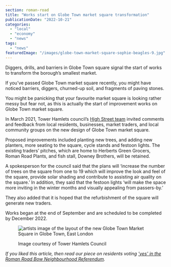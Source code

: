 ```yaml
---
section: roman-road
title: "Works start on Globe Town market square transformation"
publicationDate: "2022-10-21"
categories: 
  - "local"
  - "economy"
  - "news"
tags: 
  - "news"
featuredImage: "/images/globe-town-market-square-sophie-beagles-9.jpg"
---
```


Diggers, drills, and barriers in Globe Town square signal the start of works to transform the borough’s smallest market.

If you’ve passed Globe Town market square recently, you might have noticed barriers, diggers, churned-up soil, and fragments of paving stones. 

You might be panicking that your favourite market square is looking rather messy but fear not, as this is actually the start of improvement works on Globe Town market square.

In March 2021, Tower Hamlets council’s [High Street team](https://www.towerhamlets.gov.uk/lgnl/business/business_support_and_advice/High-streets.aspx) invited comments and feedback from local residents, businesses, market traders, and local community groups on the new design of Globe Town market square.

Proposed improvements included planting new trees, and adding new planters, more seating to the square, cycle stands and festoon lights. The existing traders’ pitches, which are home to Herberts Green Grocers, Roman Road Plants, and fish stall, Downey Brothers, will be retained. 

A spokesperson for the council said that the plans will ‘increase the number of trees on the square from one to 19 which will improve the look and feel of the square, provide solar shading and contribute to assisting air quality on the square.’ In addition, they said that the festoon lights ‘will make the space more inviting in the winter months and visually appealing from passers-by.’

They also added that it is hoped that the refurbishment of the square will generate new traders.

Works began at the end of September and are scheduled to be completed by December 2022. 

<figure>

![artists image of the layout of the new Globe Town Market Square in Globe Town, East London](/images/globe-town-market-square-design-1-1024x683.jpg)

<figcaption>

Image courtesy of Tower Hamlets Council

</figcaption>

</figure>

_If you liked this article, then read our piece on residents voting ['yes' in the Roman Road Bow Neighbourhood Referendum](https://romanroadlondon.com/bow-neighbourhood-plan-referendum-passed/)._


